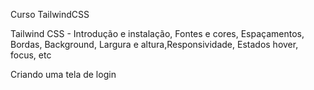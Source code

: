 Curso  TailwindCSS

Tailwind CSS - Introdução e instalação, Fontes e cores, Espaçamentos, Bordas, Background, Largura e altura,Responsividade,
Estados hover, focus, etc


 Criando uma tela de login
